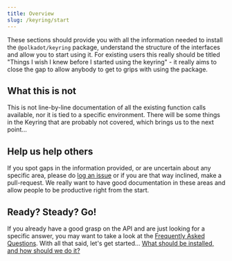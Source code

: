```yaml
---
title: Overview
slug: /keyring/start
---
```


These sections should provide you with all the information needed to install the `@polkadot/keyring` package, understand the structure of the interfaces and allow you to start using it. For existing users this really should be titled "Things I wish I knew before I started using the keyring" - it really aims to close the gap to allow anybody to get to grips with using the package.

## What this is not

This is not line-by-line documentation of all the existing function calls available, nor it is tied to a specific environment. There will be some things in the Keyring that are probably not covered, which brings us to the next point...

## Help us help others

If you spot gaps in the information provided, or are uncertain about any specific area, please do [log an issue](https://github.com/polkadot-js/docs/issues) or if you are that way inclined, make a pull-request. We really want to have good documentation in these areas and allow people to be productive right from the start.

## Ready? Steady? Go!

If you already have a good grasp on the API and are just looking for a specific answer, you may want to take a look at the [Frequently Asked Questions](../FAQ.md). With all that said, let's get started... [What should be installed, and how should we do it?](install.md)
